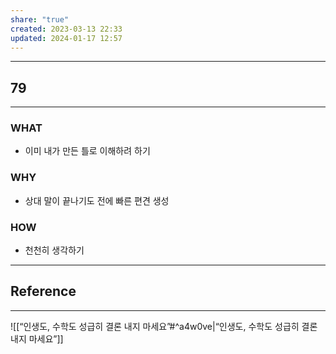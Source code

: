 ```yaml
---
share: "true"
created: 2023-03-13 22:33
updated: 2024-01-17 12:57
---
```


---
## 79
---
### WHAT
- 이미 내가 만든 틀로 이해하려 하기
### WHY
- 상대 말이 끝나기도 전에 빠른 편견 생성
### HOW
- 천천히 생각하기
---


## Reference
---
![[“인생도, 수학도 성급히 결론 내지 마세요”#^a4w0ve|“인생도, 수학도 성급히 결론 내지 마세요”]]
